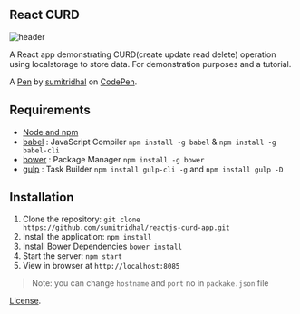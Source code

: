 React  CURD
-------------

![header](https://user-images.githubusercontent.com/2717960/28021920-27f88686-65a7-11e7-94a0-9c0788b2d07d.png "Logo")

A React app demonstrating CURD(create update read delete) operation using localstorage to store data. For demonstration purposes and a tutorial.

A [Pen](http://codepen.io/sumitridhal/pen/YVPQdW) by [sumitridhal](http://codepen.io/sumitridhal) on [CodePen](http://codepen.io/).

## Requirements

- [Node and npm](http://nodejs.org)
- [babel](https://babeljs.io/) : JavaScript Compiler `npm install -g babel` & `npm install -g babel-cli`
- [bower](https://bower.io/) : Package Manager `npm install -g bower`
- [gulp](http://gulpjs.com/) : Task Builder `npm install gulp-cli -g` and `npm install gulp -D`

## Installation

1. Clone the repository: `git clone https://github.com/sumitridhal/reactjs-curd-app.git`
2. Install the application: `npm install`
3. Install Bower Dependencies `bower install`
3. Start the server: `npm start`
4. View in browser at `http://localhost:8085`

> Note: you can change `hostname` and `port` no in `packake.json` file

[License](https://codepen.io/sumitridhal/pen/wdoZKR/license).
